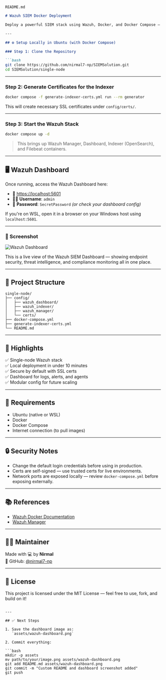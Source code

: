 
`README.md`

```markdown
# Wazuh SIEM Docker Deployment

Deploy a powerful SIEM stack using Wazuh, Docker, and Docker Compose — built to run locally on Ubuntu for testing, development, or small-scale production.

---

## ⚙️ Setup Locally in Ubuntu (with Docker Compose)

### Step 1: Clone the Repository

```bash
git clone https://github.com/nirmal7-np/SIEMSolution.git
cd SIEMSolution/single-node
```

---

### Step 2: Generate Certificates for the Indexer

```bash
docker compose -f generate-indexer-certs.yml run --rm generator
```

This will create necessary SSL certificates under `config/certs/`.

---

### Step 3: Start the Wazuh Stack

```bash
docker compose up -d
```

> This brings up Wazuh Manager, Dashboard, Indexer (OpenSearch), and Filebeat containers.

---

## 🖥️ Wazuh Dashboard

Once running, access the Wazuh Dashboard here:

- 🔗 [https://localhost:5601](https://localhost:5601)
- 🧑‍💻 **Username**: `admin`
- 🔐 **Password**: `SecretPassword` *(or check your dashboard config)*

If you're on WSL, open it in a browser on your Windows host using `localhost:5601`.

---

### 📸 Screenshot

![Wazuh Dashboard](./assets/wazuh-dashboard.png)

This is a live view of the Wazuh SIEM Dashboard — showing endpoint security, threat intelligence, and compliance monitoring all in one place.

---

## 📁 Project Structure

```
single-node/
├── config/
│   ├── wazuh_dashboard/
│   ├── wazuh_indexer/
│   ├── wazuh_manager/
│   └── certs/
├── docker-compose.yml
├── generate-indexer-certs.yml
└── README.md
```

---

## 📌 Highlights

✅ Single-node Wazuh stack  
✅ Local deployment in under 10 minutes  
✅ Secure by default with SSL certs  
✅ Dashboard for logs, alerts, and agents  
✅ Modular config for future scaling

---

## 🧰 Requirements

- Ubuntu (native or WSL)
- Docker
- Docker Compose
- Internet connection (to pull images)

---

## 🔒 Security Notes

- Change the default login credentials before using in production.
- Certs are self-signed — use trusted certs for live environments.
- Network ports are exposed locally — review `docker-compose.yml` before exposing externally.

---

## 📚 References

- [Wazuh Docker Documentation](https://documentation.wazuh.com/current/deployment-options/docker/wazuh-container.html)
- [Wazuh Manager](https://documentation.wazuh.com/current/user-manual/index.html)

---

## 👨‍💻 Maintainer

Made with 💻 by **Nirmal**  
🔗 GitHub: [@nirmal7-np](https://github.com/nirmal7-np)

---

## 📄 License

This project is licensed under the MIT License — feel free to use, fork, and build on it!
```

---

## ✅ Next Steps

1. Save the dashboard image as:  
   `assets/wazuh-dashboard.png`

2. Commit everything:

```bash
mkdir -p assets
mv path/to/your/image.png assets/wazuh-dashboard.png
git add README.md assets/wazuh-dashboard.png
git commit -m "Custom README and dashboard screenshot added"
git push
```
